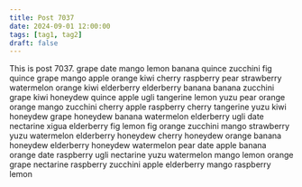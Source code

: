 ```yaml
---
title: Post 7037
date: 2024-09-01 12:00:00
tags: [tag1, tag2]
draft: false
---
```

This is post 7037.
grape
date
mango
lemon
banana
quince
zucchini
fig
quince
grape
mango
apple
orange
kiwi
cherry
raspberry
pear
strawberry
watermelon
orange
kiwi
elderberry
elderberry
banana
banana
zucchini
grape
kiwi
honeydew
quince
apple
ugli
tangerine
lemon
yuzu
pear
orange
orange
mango
zucchini
cherry
apple
raspberry
cherry
tangerine
yuzu
kiwi
honeydew
grape
honeydew
banana
watermelon
elderberry
ugli
date
nectarine
xigua
elderberry
fig
lemon
fig
orange
zucchini
mango
strawberry
yuzu
watermelon
elderberry
honeydew
cherry
honeydew
orange
banana
honeydew
elderberry
honeydew
watermelon
pear
date
apple
banana
orange
date
raspberry
ugli
nectarine
yuzu
watermelon
mango
lemon
orange
grape
nectarine
raspberry
zucchini
apple
elderberry
mango
raspberry
lemon
